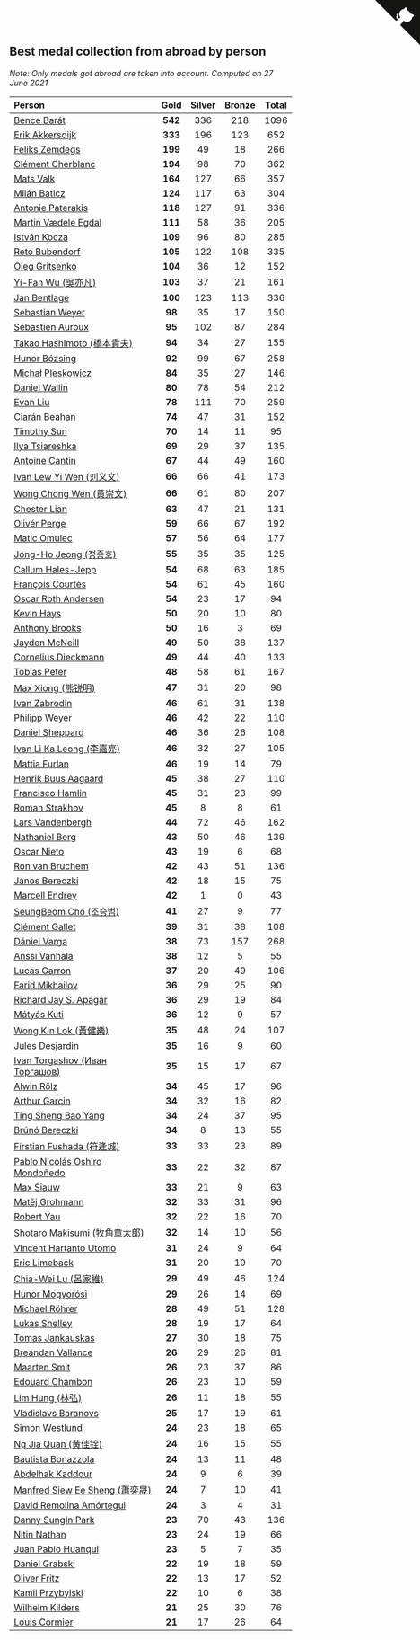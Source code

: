 ## Best medal collection from abroad by person

*Note: Only medals got abroad are taken into account.*
*Computed on 27 June 2021*

| Person | Gold | Silver | Bronze | Total |
| :--- | :--: | :--: | :--: | :--: |
| [Bence Barát](https://www.worldcubeassociation.org/persons/2008BARA01) | **542** | 336 | 218 | 1096 |
| [Erik Akkersdijk](https://www.worldcubeassociation.org/persons/2005AKKE01) | **333** | 196 | 123 | 652 |
| [Feliks Zemdegs](https://www.worldcubeassociation.org/persons/2009ZEMD01) | **199** | 49 | 18 | 266 |
| [Clément Cherblanc](https://www.worldcubeassociation.org/persons/2014CHER05) | **194** | 98 | 70 | 362 |
| [Mats Valk](https://www.worldcubeassociation.org/persons/2007VALK01) | **164** | 127 | 66 | 357 |
| [Milán Baticz](https://www.worldcubeassociation.org/persons/2005BATI01) | **124** | 117 | 63 | 304 |
| [Antonie Paterakis](https://www.worldcubeassociation.org/persons/2012PATE01) | **118** | 127 | 91 | 336 |
| [Martin Vædele Egdal](https://www.worldcubeassociation.org/persons/2013EGDA02) | **111** | 58 | 36 | 205 |
| [István Kocza](https://www.worldcubeassociation.org/persons/2005KOCZ01) | **109** | 96 | 80 | 285 |
| [Reto Bubendorf](https://www.worldcubeassociation.org/persons/2012BUBE01) | **105** | 122 | 108 | 335 |
| [Oleg Gritsenko](https://www.worldcubeassociation.org/persons/2011GRIT01) | **104** | 36 | 12 | 152 |
| [Yi-Fan Wu (吳亦凡)](https://www.worldcubeassociation.org/persons/2010WUIF01) | **103** | 37 | 21 | 161 |
| [Jan Bentlage](https://www.worldcubeassociation.org/persons/2010BENT01) | **100** | 123 | 113 | 336 |
| [Sebastian Weyer](https://www.worldcubeassociation.org/persons/2010WEYE02) | **98** | 35 | 17 | 150 |
| [Sébastien Auroux](https://www.worldcubeassociation.org/persons/2008AURO01) | **95** | 102 | 87 | 284 |
| [Takao Hashimoto (橋本貴夫)](https://www.worldcubeassociation.org/persons/2007HASH01) | **94** | 34 | 27 | 155 |
| [Hunor Bózsing](https://www.worldcubeassociation.org/persons/2009BOZS01) | **92** | 99 | 67 | 258 |
| [Michał Pleskowicz](https://www.worldcubeassociation.org/persons/2009PLES01) | **84** | 35 | 27 | 146 |
| [Daniel Wallin](https://www.worldcubeassociation.org/persons/2013WALL03) | **80** | 78 | 54 | 212 |
| [Evan Liu](https://www.worldcubeassociation.org/persons/2009LIUE01) | **78** | 111 | 70 | 259 |
| [Ciarán Beahan](https://www.worldcubeassociation.org/persons/2012BEAH01) | **74** | 47 | 31 | 152 |
| [Timothy Sun](https://www.worldcubeassociation.org/persons/2007SUNT01) | **70** | 14 | 11 | 95 |
| [Ilya Tsiareshka](https://www.worldcubeassociation.org/persons/2012TERE01) | **69** | 29 | 37 | 135 |
| [Antoine Cantin](https://www.worldcubeassociation.org/persons/2010CANT02) | **67** | 44 | 49 | 160 |
| [Ivan Lew Yi Wen (刘义文)](https://www.worldcubeassociation.org/persons/2012WENI01) | **66** | 66 | 41 | 173 |
| [Wong Chong Wen (黄崇文)](https://www.worldcubeassociation.org/persons/2014WENW01) | **66** | 61 | 80 | 207 |
| [Chester Lian](https://www.worldcubeassociation.org/persons/2009LIAN03) | **63** | 47 | 21 | 131 |
| [Olivér Perge](https://www.worldcubeassociation.org/persons/2007PERG01) | **59** | 66 | 67 | 192 |
| [Matic Omulec](https://www.worldcubeassociation.org/persons/2010OMUL02) | **57** | 56 | 64 | 177 |
| [Jong-Ho Jeong (정종호)](https://www.worldcubeassociation.org/persons/2008JONG03) | **55** | 35 | 35 | 125 |
| [Callum Hales-Jepp](https://www.worldcubeassociation.org/persons/2012HALE01) | **54** | 68 | 63 | 185 |
| [François Courtès](https://www.worldcubeassociation.org/persons/2008COUR01) | **54** | 61 | 45 | 160 |
| [Oscar Roth Andersen](https://www.worldcubeassociation.org/persons/2008ANDE02) | **54** | 23 | 17 | 94 |
| [Kevin Hays](https://www.worldcubeassociation.org/persons/2009HAYS01) | **50** | 20 | 10 | 80 |
| [Anthony Brooks](https://www.worldcubeassociation.org/persons/2008SEAR01) | **50** | 16 | 3 | 69 |
| [Jayden McNeill](https://www.worldcubeassociation.org/persons/2012MCNE01) | **49** | 50 | 38 | 137 |
| [Cornelius Dieckmann](https://www.worldcubeassociation.org/persons/2009DIEC01) | **49** | 44 | 40 | 133 |
| [Tobias Peter](https://www.worldcubeassociation.org/persons/2014PETE03) | **48** | 58 | 61 | 167 |
| [Max Xiong (熊锐明)](https://www.worldcubeassociation.org/persons/2015XION03) | **47** | 31 | 20 | 98 |
| [Ivan Zabrodin](https://www.worldcubeassociation.org/persons/2012ZABR01) | **46** | 61 | 31 | 138 |
| [Philipp Weyer](https://www.worldcubeassociation.org/persons/2010WEYE01) | **46** | 42 | 22 | 110 |
| [Daniel Sheppard](https://www.worldcubeassociation.org/persons/2009SHEP01) | **46** | 36 | 26 | 108 |
| [Ivan Li Ka Leong (李嘉亮)](https://www.worldcubeassociation.org/persons/2015LEON02) | **46** | 32 | 27 | 105 |
| [Mattia Furlan](https://www.worldcubeassociation.org/persons/2013FURL01) | **46** | 19 | 14 | 79 |
| [Henrik Buus Aagaard](https://www.worldcubeassociation.org/persons/2006BUUS01) | **45** | 38 | 27 | 110 |
| [Francisco Hamlin](https://www.worldcubeassociation.org/persons/2012HAML01) | **45** | 31 | 23 | 99 |
| [Roman Strakhov](https://www.worldcubeassociation.org/persons/2012STRA02) | **45** | 8 | 8 | 61 |
| [Lars Vandenbergh](https://www.worldcubeassociation.org/persons/2003VAND01) | **44** | 72 | 46 | 162 |
| [Nathaniel Berg](https://www.worldcubeassociation.org/persons/2012BERG04) | **43** | 50 | 46 | 139 |
| [Oscar Nieto](https://www.worldcubeassociation.org/persons/2014NIET03) | **43** | 19 | 6 | 68 |
| [Ron van Bruchem](https://www.worldcubeassociation.org/persons/2003BRUC01) | **42** | 43 | 51 | 136 |
| [János Bereczki](https://www.worldcubeassociation.org/persons/2018BERE01) | **42** | 18 | 15 | 75 |
| [Marcell Endrey](https://www.worldcubeassociation.org/persons/2007ENDR01) | **42** | 1 | 0 | 43 |
| [SeungBeom Cho (조승범)](https://www.worldcubeassociation.org/persons/2012CHOS01) | **41** | 27 | 9 | 77 |
| [Clément Gallet](https://www.worldcubeassociation.org/persons/2004GALL02) | **39** | 31 | 38 | 108 |
| [Dániel Varga](https://www.worldcubeassociation.org/persons/2008VARG01) | **38** | 73 | 157 | 268 |
| [Anssi Vanhala](https://www.worldcubeassociation.org/persons/2005VANH01) | **38** | 12 | 5 | 55 |
| [Lucas Garron](https://www.worldcubeassociation.org/persons/2006GARR01) | **37** | 20 | 49 | 106 |
| [Farid Mikhailov](https://www.worldcubeassociation.org/persons/2015MIKH04) | **36** | 29 | 25 | 90 |
| [Richard Jay S. Apagar](https://www.worldcubeassociation.org/persons/2010APAG01) | **36** | 29 | 19 | 84 |
| [Mátyás Kuti](https://www.worldcubeassociation.org/persons/2006KUTI01) | **36** | 12 | 9 | 57 |
| [Wong Kin Lok (黃健樂)](https://www.worldcubeassociation.org/persons/2014LOKW01) | **35** | 48 | 24 | 107 |
| [Jules Desjardin](https://www.worldcubeassociation.org/persons/2010DESJ01) | **35** | 16 | 9 | 60 |
| [Ivan Torgashov (Иван Торгашов)](https://www.worldcubeassociation.org/persons/2011TORG01) | **35** | 15 | 17 | 67 |
| [Alwin Rölz](https://www.worldcubeassociation.org/persons/2016ROLZ01) | **34** | 45 | 17 | 96 |
| [Arthur Garcin](https://www.worldcubeassociation.org/persons/2014GARC27) | **34** | 32 | 16 | 82 |
| [Ting Sheng Bao Yang](https://www.worldcubeassociation.org/persons/2008BAOY01) | **34** | 24 | 37 | 95 |
| [Brúnó Bereczki](https://www.worldcubeassociation.org/persons/2008BERE01) | **34** | 8 | 13 | 55 |
| [Firstian Fushada (符逢城)](https://www.worldcubeassociation.org/persons/2015FUSH01) | **33** | 33 | 23 | 89 |
| [Pablo Nicolás Oshiro Mondoñedo](https://www.worldcubeassociation.org/persons/2010MOND01) | **33** | 22 | 32 | 87 |
| [Max Siauw](https://www.worldcubeassociation.org/persons/2017SIAU02) | **33** | 21 | 9 | 63 |
| [Matěj Grohmann](https://www.worldcubeassociation.org/persons/2015GROH02) | **32** | 33 | 31 | 96 |
| [Robert Yau](https://www.worldcubeassociation.org/persons/2009YAUR01) | **32** | 22 | 16 | 70 |
| [Shotaro Makisumi (牧角章太郎)](https://www.worldcubeassociation.org/persons/2003MAKI01) | **32** | 14 | 10 | 56 |
| [Vincent Hartanto Utomo](https://www.worldcubeassociation.org/persons/2010UTOM01) | **31** | 24 | 9 | 64 |
| [Eric Limeback](https://www.worldcubeassociation.org/persons/2007LIME01) | **31** | 20 | 19 | 70 |
| [Chia-Wei Lu (呂家維)](https://www.worldcubeassociation.org/persons/2007LUCH01) | **29** | 49 | 46 | 124 |
| [Hunor Mogyorósi](https://www.worldcubeassociation.org/persons/2015MOGY01) | **29** | 26 | 14 | 69 |
| [Michael Röhrer](https://www.worldcubeassociation.org/persons/2009ROHR01) | **28** | 49 | 51 | 128 |
| [Lukas Shelley](https://www.worldcubeassociation.org/persons/2016SHEL03) | **28** | 19 | 17 | 64 |
| [Tomas Jankauskas](https://www.worldcubeassociation.org/persons/2013JANK02) | **27** | 30 | 18 | 75 |
| [Breandan Vallance](https://www.worldcubeassociation.org/persons/2007VALL01) | **26** | 29 | 26 | 81 |
| [Maarten Smit](https://www.worldcubeassociation.org/persons/2008SMIT04) | **26** | 23 | 37 | 86 |
| [Edouard Chambon](https://www.worldcubeassociation.org/persons/2004CHAM01) | **26** | 23 | 10 | 59 |
| [Lim Hung (林弘)](https://www.worldcubeassociation.org/persons/2016HUNG08) | **26** | 11 | 18 | 55 |
| [Vladislavs Baranovs](https://www.worldcubeassociation.org/persons/2012BARA03) | **25** | 17 | 19 | 61 |
| [Simon Westlund](https://www.worldcubeassociation.org/persons/2008WEST02) | **24** | 23 | 18 | 65 |
| [Ng Jia Quan (黄佳铨)](https://www.worldcubeassociation.org/persons/2015QUAN03) | **24** | 16 | 15 | 55 |
| [Bautista Bonazzola](https://www.worldcubeassociation.org/persons/2014BONA02) | **24** | 13 | 11 | 48 |
| [Abdelhak Kaddour](https://www.worldcubeassociation.org/persons/2010KADD01) | **24** | 9 | 6 | 39 |
| [Manfred Siew Ee Sheng (蕭奕晟)](https://www.worldcubeassociation.org/persons/2009SIEW03) | **24** | 7 | 10 | 41 |
| [David Remolina Amórtegui](https://www.worldcubeassociation.org/persons/2011AMOR01) | **24** | 3 | 4 | 31 |
| [Danny SungIn Park](https://www.worldcubeassociation.org/persons/2015PARK13) | **23** | 70 | 43 | 136 |
| [Nitin Nathan](https://www.worldcubeassociation.org/persons/2015NATH02) | **23** | 24 | 19 | 66 |
| [Juan Pablo Huanqui](https://www.worldcubeassociation.org/persons/2013HUAN30) | **23** | 5 | 7 | 35 |
| [Daniel Grabski](https://www.worldcubeassociation.org/persons/2010GRAB01) | **22** | 19 | 18 | 59 |
| [Oliver Fritz](https://www.worldcubeassociation.org/persons/2014FRIT02) | **22** | 13 | 17 | 52 |
| [Kamil Przybylski](https://www.worldcubeassociation.org/persons/2016PRZY01) | **22** | 10 | 6 | 38 |
| [Wilhelm Kilders](https://www.worldcubeassociation.org/persons/2010KILD02) | **21** | 25 | 30 | 76 |
| [Louis Cormier](https://www.worldcubeassociation.org/persons/2010CORM02) | **21** | 17 | 26 | 64 |


<a href="https://github.com/jonatanklosko/wca_statistics" class="github-corner" aria-label="View source on Github"><svg width="80" height="80" viewBox="0 0 250 250" style="fill:#151513; color:#fff; position: absolute; top: 0; border: 0; right: 0;" aria-hidden="true"><path d="M0,0 L115,115 L130,115 L142,142 L250,250 L250,0 Z"></path><path d="M128.3,109.0 C113.8,99.7 119.0,89.6 119.0,89.6 C122.0,82.7 120.5,78.6 120.5,78.6 C119.2,72.0 123.4,76.3 123.4,76.3 C127.3,80.9 125.5,87.3 125.5,87.3 C122.9,97.6 130.6,101.9 134.4,103.2" fill="currentColor" style="transform-origin: 130px 106px;" class="octo-arm"></path><path d="M115.0,115.0 C114.9,115.1 118.7,116.5 119.8,115.4 L133.7,101.6 C136.9,99.2 139.9,98.4 142.2,98.6 C133.8,88.0 127.5,74.4 143.8,58.0 C148.5,53.4 154.0,51.2 159.7,51.0 C160.3,49.4 163.2,43.6 171.4,40.1 C171.4,40.1 176.1,42.5 178.8,56.2 C183.1,58.6 187.2,61.8 190.9,65.4 C194.5,69.0 197.7,73.2 200.1,77.6 C213.8,80.2 216.3,84.9 216.3,84.9 C212.7,93.1 206.9,96.0 205.4,96.6 C205.1,102.4 203.0,107.8 198.3,112.5 C181.9,128.9 168.3,122.5 157.7,114.1 C157.9,116.9 156.7,120.9 152.7,124.9 L141.0,136.5 C139.8,137.7 141.6,141.9 141.8,141.8 Z" fill="currentColor" class="octo-body"></path></svg></a><style>.github-corner:hover .octo-arm{animation:octocat-wave 560ms ease-in-out}@keyframes octocat-wave{0%,100%{transform:rotate(0)}20%,60%{transform:rotate(-25deg)}40%,80%{transform:rotate(10deg)}}@media (max-width:500px){.github-corner:hover .octo-arm{animation:none}.github-corner .octo-arm{animation:octocat-wave 560ms ease-in-out}}</style>
